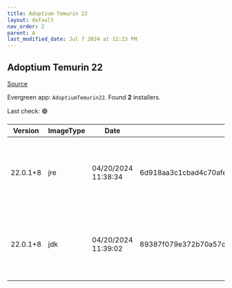 ```yaml
---
title: Adoptium Temurin 22
layout: default
nav_order: 2
parent: A
last_modified_date: Jul 7 2024 at 12:23 PM
---
```


## Adoptium Temurin 22

[Source](https://adoptium.net/)

Evergreen app: `AdoptiumTemurin22`. Found **2** installers.

Last check: 🟢

| Version  | ImageType | Date                | Checksum                                                         | Size      | Architecture | Type | URI                                                                                                                                                                                                                                                                |
| -------- | --------- | ------------------- | ---------------------------------------------------------------- | --------- | ------------ | ---- | ------------------------------------------------------------------------------------------------------------------------------------------------------------------------------------------------------------------------------------------------------------------ |
| 22.0.1+8 | jre       | 04/20/2024 11:38:34 | 6d918aa3c1cbad4c70afe9563f057dcf39b3c2dff2ae01e44e1e89f237399d96 | 34902016  | x64          | msi  | [https://github.com/adoptium/temurin22-binaries/releases/download/jdk-22.0.1%2B8/OpenJDK22U-jre_x64_windows_hotspot_22.0.1_8.msi](https://github.com/adoptium/temurin22-binaries/releases/download/jdk-22.0.1%2B8/OpenJDK22U-jre_x64_windows_hotspot_22.0.1_8.msi) |
| 22.0.1+8 | jdk       | 04/20/2024 11:39:02 | 89387f079e372b70a57c6a2f778a4020144cb19ae44f49b066c83d9410938e2f | 180178944 | x64          | msi  | [https://github.com/adoptium/temurin22-binaries/releases/download/jdk-22.0.1%2B8/OpenJDK22U-jdk_x64_windows_hotspot_22.0.1_8.msi](https://github.com/adoptium/temurin22-binaries/releases/download/jdk-22.0.1%2B8/OpenJDK22U-jdk_x64_windows_hotspot_22.0.1_8.msi) |
